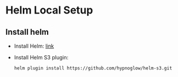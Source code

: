 # Helm Local Setup

## Install helm

* Install Helm: [link](https://github.com/kubernetes/helm)
* Install Helm S3 plugin:

  `helm plugin install https://github.com/hypnoglow/helm-s3.git`
